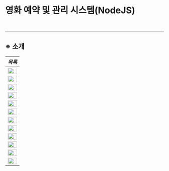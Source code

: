 # 영화 예약 및 관리 시스템(NodeJS)
<br/><hr />

## ※ 소개
|*목록*|
|------|
|<img src="https://user-images.githubusercontent.com/54977412/134349122-fb17a661-52c8-4a26-9c65-248a6eec572a.png" width="100%" height="50%">|
|<img src="https://user-images.githubusercontent.com/54977412/134349127-e48ce964-6d74-44d3-8585-5f6e1960a5d4.png" width="100%" height="50%">|
|<img src="https://user-images.githubusercontent.com/54977412/134349137-eeacc074-1764-4983-8217-2d27db405ea3.png" width="100%" height="50%">|
|<img src="https://user-images.githubusercontent.com/54977412/134349142-801c5cae-a954-472c-983b-10496a5b0b45.png" width="100%" height="50%">|
|<img src="https://user-images.githubusercontent.com/54977412/134349144-cb8205bd-b42a-465b-9359-0b706aa27d66.png" width="100%" height="50%">|
|<img src="https://user-images.githubusercontent.com/54977412/134349148-4a694ad2-9766-4996-b221-458834a94604.png" width="100%" height="50%">|
|<img src="https://user-images.githubusercontent.com/54977412/134349153-5972a7ac-c04f-48cc-9bde-a139709f251d.png" width="100%" height="50%">|
|<img src="https://user-images.githubusercontent.com/54977412/134349156-a20b8267-10c8-46d6-b4bb-d3123d058e48.png" width="100%" height="50%">|
|<img src="https://user-images.githubusercontent.com/54977412/134349163-f5e6cb2d-a099-41fa-bc92-6eba3145daf1.png" width="100%" height="50%">|
|<img src="https://user-images.githubusercontent.com/54977412/134349166-3aa6cde1-71db-4c29-9d4c-0477649163c1.png" width="100%" height="50%">|
|<img src="https://user-images.githubusercontent.com/54977412/134349173-ec4c683c-ae81-4b5f-a746-d34c7aea4e57.png" width="100%" height="50%">|
|<img src="https://user-images.githubusercontent.com/54977412/134349954-dd0128cb-655a-464b-bdcb-23281befbcf5.png" width="100%" height="50%">|

